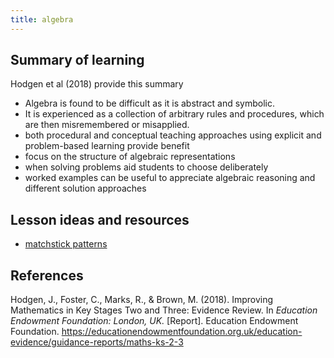```yaml
---
title: algebra
---
```

## Summary of learning

Hodgen et al (2018) provide this summary

- Algebra is found to be difficult as it is abstract and symbolic.
- It is experienced as a collection of arbitrary rules and procedures, which are then misremembered or misapplied.
- both procedural and conceptual teaching approaches using explicit and problem-based learning provide benefit
- focus on the structure of algebraic representations
- when solving problems aid students to choose deliberately
- worked examples can be useful to appreciate algebraic reasoning and different solution approaches

## Lesson ideas and resources

- [matchstick patterns](https://nzmaths.co.nz/resource/matchstick-patterns)


## References

Hodgen, J., Foster, C., Marks, R., & Brown, M. (2018). Improving Mathematics in Key Stages Two and Three: Evidence Review. In *Education Endowment Foundation: London, UK.* \[Report\]. Education Endowment Foundation. <https://educationendowmentfoundation.org.uk/education-evidence/guidance-reports/maths-ks-2-3>